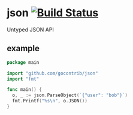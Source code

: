 # json [![Build Status](https://drone.io/github.com/gocontrib/json/status.png)](https://drone.io/github.com/gocontrib/json/latest)

Untyped JSON API

## example

```go
package main

import "github.com/gocontrib/json"
import "fmt"

func main() {
  o, _ := json.ParseObject(`{"user": "bob"}`)
  fmt.Printf("%s\n", o.JSON())
}
```
